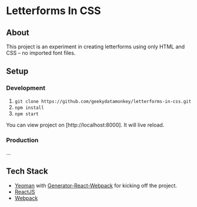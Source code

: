 # Letterforms In CSS

## About
This project is an experiment in creating letterforms using only HTML and CSS – no imported font files.

## Setup

### Development

1. `git clone https://github.com/geekydatamonkey/letterforms-in-css.git`
2. `npm install`
3. `npm start`

You can view project on [http://localhost:8000]. It will live reload.

### Production

...

## Tech Stack

- [Yeoman](http://yeoman.io/) with [Generator-React-Webpack](https://github.com/newtriks/generator-react-webpack) for kicking off the project.
- [ReactJS](https://github.com/reactjs)
- [Webpack](https://webpack.github.io/)

